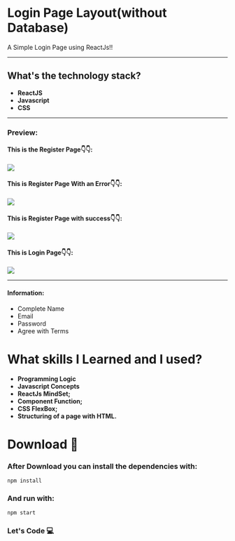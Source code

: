 
# Login Page Layout(without Database)

A Simple Login Page using ReactJs!!

---

## What's the technology stack?

- **ReactJS**
- **Javascript**
- **CSS**

---

### Preview:

#### This is the Register Page👇👇:

![](https://i.imgur.com/04cIPbA.png)

#### This is Register Page With an Error👇👇:

![](https://i.imgur.com/RDFPwsN.png)

#### This is Register Page with success👇👇:

![](https://i.imgur.com/lin6H0j.png)

#### This is Login Page👇👇:

![](https://i.imgur.com/uXdpibR.png)

---

#### Information:

- Complete Name
- Email
- Password
- Agree with Terms 

# What skills I Learned and I used?

- **Programming Logic**
- **Javascript Concepts**
- **ReactJs MindSet;**
- **Component Function;**
- **CSS FlexBox;**
- **Structuring of a page with HTML.**

# Download 🔴 

### After Download you can install the dependencies with:

`npm install`

### And run with:

`npm start`

### Let's Code 💻
